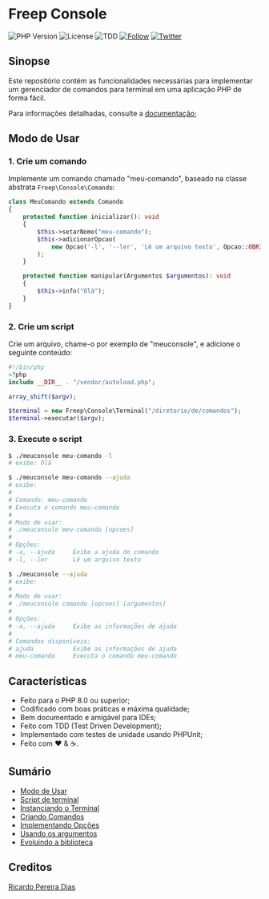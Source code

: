 # Freep Console

![PHP Version](https://img.shields.io/badge/php-%5E8.0-blue)
![License](https://img.shields.io/badge/license-MIT-blue)
![TDD](https://img.shields.io/badge/tdd-Tested%20100%25-blue)
[![Follow](https://img.shields.io/github/followers/ricardopedias?label=Siga%20no%20GitHUB&style=social)](https://github.com/ricardopedias)
[![Twitter](https://img.shields.io/twitter/follow/ricardopedias?label=Siga%20no%20Twitter)](https://twitter.com/ricardopedias)


## Sinopse

Este repositório contém as funcionalidades necessárias para implementar um gerenciador de 
comandos para terminal em uma aplicação PHP de forma fácil.

Para informações detalhadas, consulte a [documentação](docs/indice.md);

## Modo de Usar

### 1. Crie um comando

Implemente um comando chamado "meu-comando", baseado na classe abstrata `Freep\Console\Comando`:

```php
class MeuComando extends Comando
{
    protected function inicializar(): void
    {
        $this->setarNome("meu-comando");
        $this->adicionarOpcao(
            new Opcao('-l', '--ler', 'Lê um arquivo texto', Opcao::OBRIGATORIA)
        );
    }

    protected function manipular(Argumentos $argumentos): void
    {
        $this->info("Olá");
    }
}
```

### 2. Crie um script

Crie um arquivo, chame-o por exemplo de "meuconsole", e adicione o seguinte conteúdo:

```php
#!/bin/php
<?php
include __DIR__ . "/vendor/autoload.php";

array_shift($argv);

$terminal = new Freep\Console\Terminal("/diretorio/de/comandos");
$terminal->executar($argv);
```

### 3. Execute o script

```bash
$ ./meuconsole meu-comando -l
# exibe: Olá
```

```bash
$ ./meuconsole meu-comando --ajuda
# exibe:
#
# Comando: meu-comando
# Executa o comando meu-comando
#
# Modo de usar:
# ./meuconsole meu-comando [opcoes]
#
# Opções:
# -a, --ajuda     Exibe a ajuda do comando
# -l, --ler       Lê um arquivo texto
```

```bash
$ ./meuconsole --ajuda
# exibe:
#
# Modo de usar:
# ./meuconsole comando [opcoes] [argumentos]
#
# Opções:
# -a, --ajuda     Exibe as informações de ajuda
#
# Comandos disponíveis:
# ajuda           Exibe as informações de ajuda
# meu-comando     Executa o comando meu-comando
```

## Características

-   Feito para o PHP 8.0 ou superior;
-   Codificado com boas práticas e máxima qualidade;
-   Bem documentado e amigável para IDEs;
-   Feito com TDD (Test Driven Development);
-   Implementado com testes de unidade usando PHPUnit;
-   Feito com :heart: &amp; :coffee:.

## Sumário

- [Modo de Usar](docs/01-modo-de-usar.md)
- [Script de terminal](docs/02-script-de-terminal.md)
- [Instanciando o Terminal](docs/03-instanciando-o-terminal.md)
- [Criando Comandos](docs/04-criando-comandos.md)
- [Implementando Opções](docs/05-implementando-opcoes.md)
- [Usando os argumentos](docs/06-usando-os-argumentos.md)
- [Evoluindo a biblioteca](docs/07-evoluindo-a-biblioteca.md)

## Creditos

[Ricardo Pereira Dias](https://www.ricardopedias.com.br)
